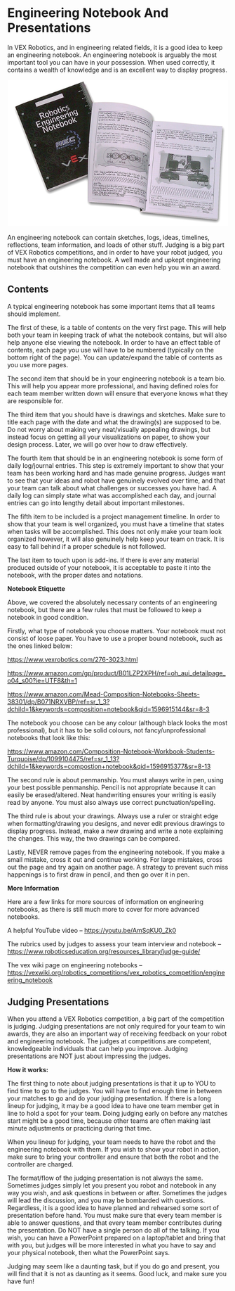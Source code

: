 # Engineering Notebook And Presentations
In VEX Robotics, and in engineering related fields, it is a good idea to keep an engineering notebook. An engineering notebook is arguably the most important tool you can have in your possession. When used correctly, it contains a wealth of knowledge and is an excellent way to display progress.

![An Image](./book.png)

An engineering notebook can contain sketches, logs, ideas, timelines, reflections, team information, and loads of other stuff. Judging is a big part of VEX Robotics competitions, and in order to have your robot judged, you must have an engineering notebook. A well made and upkept engineering notebook that outshines the competition can even help you win an award.

## Contents

A typical engineering notebook has some important items that all teams should implement.

The first of these, is a table of contents on the very first page. This will help both your team in keeping track of what the notebook contains, but will also help anyone else viewing the notebook. In order to have an effect table of contents, each page you use will have to be numbered (typically on the bottom right of the page). You can update/expand the table of contents as you use more pages.

The second item that should be in your engineering notebook is a team bio. This will help you appear more professional, and having defined roles for each team member written down will ensure that everyone knows what they are responsible for.

The third item that you should have is drawings and sketches. Make sure to title each page with the date and what the drawing(s) are supposed to be. Do not worry about making very neat/visually appealing drawings, but instead focus on getting all your visualizations on paper, to show your design process. Later, we will go over how to draw effectively.

The fourth item that should be in an engineering notebook is some form of daily log/journal entries. This step is extremely important to show that your team has been working hard and has made genuine progress. Judges want to see that your ideas and robot have genuinely evolved over time, and that your team can talk about what challenges or successes you have had. A daily log can simply state what was accomplished each day, and journal entries can go into lengthy detail about important milestones.

The fifth item to be included is a project management timeline. In order to show that your team is well organized, you must have a timeline that states when tasks will be accomplished. This does not only make your team look organized however, it will also genuinely help keep your team on track. It is easy to fall behind if a proper schedule is not followed.

The last item to touch upon is add-ins. If there is ever any material produced outside of your notebook, it is acceptable to paste it into the notebook, with the proper dates and notations.

**Notebook Etiquette**

Above, we covered the absolutely necessary contents of an engineering notebook, but there are a few rules that must be followed to keep a notebook in good condition.

Firstly, what type of notebook you choose matters. Your notebook must not consist of loose paper. You have to use a proper bound notebook, such as the ones linked below:

https://www.vexrobotics.com/276-3023.html

https://www.amazon.com/gp/product/B01LZP2XPH/ref=oh_aui_detailpage_o04_s00?ie=UTF8&th=1

https://www.amazon.com/Mead-Composition-Notebooks-Sheets-38301/dp/B071NRXVBP/ref=sr_1_3?dchild=1&keywords=composition+notebook&qid=1596915144&sr=8-3

The notebook you choose can be any colour (although black looks the most professional), but it has to be solid colours, not fancy/unprofessional notebooks that look like this:

https://www.amazon.com/Composition-Notebook-Workbook-Students-Turquoise/dp/1099104475/ref=sr_1_13?dchild=1&keywords=compostion+notebook&qid=1596915377&sr=8-13

The second rule is about penmanship. You must always write in pen, using your best possible penmanship. Pencil is not appropriate because it can easily be erased/altered. Neat handwriting ensures your writing is easily read by anyone. You must also always use correct punctuation/spelling.

The third rule is about your drawings. Always use a ruler or straight edge when formatting/drawing you designs, and never edit previous drawings to display progress. Instead, make a new drawing and write a note explaining the changes. This way, the two drawings can be compared.

Lastly, NEVER remove pages from the engineering notebook. If you make a small mistake, cross it out and continue working. For large mistakes, cross out the page and try again on another page. A strategy to prevent such miss happenings is to first draw in pencil, and then go over it in pen.

**More Information**

Here are a few links for more sources of information on engineering notebooks, as there is still much more to cover for more advanced notebooks.

A helpful YouTube video – https://youtu.be/AmSqKU0_Zk0

The rubrics used by judges to assess your team interview and notebook – https://www.roboticseducation.org/resources_library/judge-guide/

The vex wiki page on engineering notebooks –https://vexwiki.org/robotics_competitions/vex_robotics_competition/engineering_notebook

## Judging Presentations

When you attend a VEX Robotics competition, a big part of the competition is judging. Judging presentations are not only required for your team to win awards, they are also an important way of receiving feedback on your robot and engineering notebook. The judges at competitions are competent, knowledgeable individuals that can help you improve. Judging presentations are NOT just about impressing the judges.

**How it works:**

The first thing to note about judging presentations is that it up to YOU to find time to go to the judges. You will have to find enough time in between your matches to go and do your judging presentation. If there is a long lineup for judging, it may be a good idea to have one team member get in line to hold a spot for your team. Doing judging early on before any matches start might be a good time, because other teams are often making last minute adjustments or practicing during that time.

When you lineup for judging, your team needs to have the robot and the engineering notebook with them. If you wish to show your robot in action, make sure to bring your controller and ensure that both the robot and the controller are charged.

The format/flow of the judging presentation is not always the same. Sometimes judges simply let you present you robot and notebook in any way you wish, and ask questions in between or after. Sometimes the judges will lead the discussion, and you may be bombarded with questions. Regardless, it is a good idea to have planned and rehearsed some sort of presentation before hand. You must make sure that every team member is able to answer questions, and that every team member contributes during the presentation. Do NOT have a single person do all of the talking. If you wish, you can have a PowerPoint prepared on a laptop/tablet and bring that with you, but judges will be more interested in what you have to say and your physical notebook, then what the PowerPoint says.

Judging may seem like a daunting task, but if you do go and present, you will find that it is not as daunting as it seems. Good luck, and make sure you have fun!